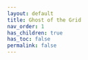 ```yaml
---
layout: default
title: Ghost of the Grid
nav_order: 1
has_children: true
has_toc: false
permalink: false
---
```

